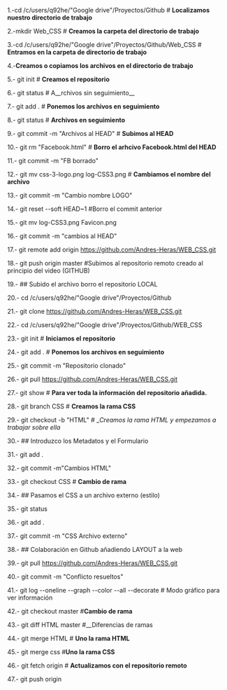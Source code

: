 

1.-cd /c/users/q92he/"Google drive"/Proyectos/Github # __Localizamos nuestro directorio de trabajo__

2.-mkdir Web_CSS # __Creamos la carpeta del directorio de trabajo__

3.-cd /c/users/q92he/"Google drive"/Proyectos/Github/Web_CSS # __Entramos en la carpeta de directorio de trabajo__


4.-__Creamos o copiamos los archivos en el directorio de trabajo__


5.- git init # __Creamos el repositorio__


6.- git status # A__rchivos sin seguimiento__


7.- git add . # __Ponemos los archivos en seguimiento__


8.- git status # __Archivos en seguimiento__


9.- git commit -m "Archivos al HEAD" # __Subimos al HEAD__


10.- git rm "Facebook.html" # __Borro el arhcivo Facebook.html del HEAD__


11.- git commit -m "FB borrado"


12.- git mv css-3-logo.png log-CSS3.png # __Cambiamos el nombre del archivo__


13.- git commit -m "Cambio nombre LOGO"


14.- git reset --soft HEAD~1 #Borro el commit anterior


15.- git mv log-CSS3.png Favicon.png


16.- git commit -m "cambios al HEAD"


17.- git remote add origin https://github.com/Andres-Heras/WEB_CSS.git


18.- git push origin master #Subimos al repositorio remoto creado al principio del video (GITHUB)


19.- ## Subido el archivo borro el repositorio LOCAL


20.- cd /c/users/q92he/"Google drive"/Proyectos/Github


21.- git clone https://github.com/Andres-Heras/WEB_CSS.git


22.- cd /c/users/q92he/"Google drive"/Proyectos/Github/WEB_CSS


23.- git init # __Iniciamos el repositorio__


24.- git add . # __Ponemos los archivos en seguimiento__


25.- git commit -m "Repositorio clonado"


26.- git pull  https://github.com/Andres-Heras/WEB_CSS.git


27.- git show # __Para ver toda la información del repositorio añadida.__


28.- git branch CSS # __Creamos la rama CSS__


29.- git checkout -b "HTML" # __Creamos la rama HTML y empezamos a trabajar sobre ella_


30.- ## Introduzco los Metadatos y el Formulario


31.- git add .


32.- git commit -m"Cambios HTML"


33.- git checkout CSS # __Cambio de rama__


34.- ## Pasamos el CSS a un archivo externo (estilo)


35.- git status


36.- git add .


37.- git commit -m "CSS Archivo externo"


38.- ## Colaboración en Github añadiendo LAYOUT a la web


39.- git pull  https://github.com/Andres-Heras/WEB_CSS.git


40.- git  commit -m "Conflicto resueltos"


41.- git log --oneline --graph --color --all --decorate # Modo gráfico para ver información


42.- git checkout master #__Cambio de rama__


43.- git diff HTML master #__Diferencias de ramas


44.- git merge HTML # __Uno la rama HTML__


45.- git merge css #__Uno la rama CSS__


46.- git fetch origin # __Actualizamos con el repositorio remoto__


47.- git push origin


